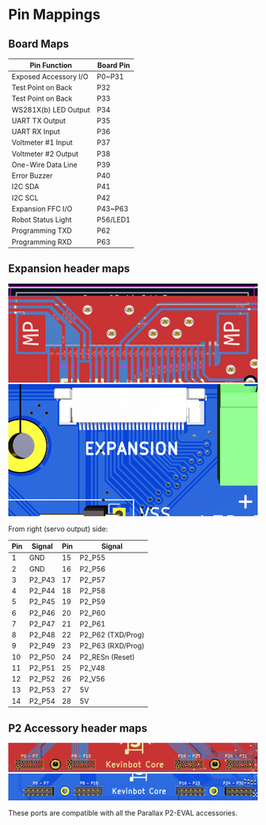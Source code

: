 # Pin Mappings

## Board Maps

| Pin Function          | Board Pin |
|-----------------------|-----------|
| Exposed Accessory I/O | P0~P31    |
| Test Point on Back    | P32       |
| Test Point on Back    | P33       |
| WS281X(b) LED Output  | P34       |
| UART TX Output        | P35       |
| UART RX Input         | P36       |
| Voltmeter #1 Input    | P37       |
| Voltmeter #2 Output   | P38       |
| One-Wire Data Line    | P39       |
| Error Buzzer          | P40       |
| I2C SDA               | P41       |
| I2C SCL               | P42       |
| Expansion FFC I/O     | P43~P63   |
| Robot Status Light    | P56/LED1  |
| Programming TXD       | P62       |
| Programming RXD       | P63       |


## Expansion header maps

![PCB view of Flat Flex Connector](images/ffc.png)
![3D view of Flat Flex Connector](images/ffc2.png)

From right (servo output) side:

| Pin | Signal      | Pin | Signal            |
|-----|-------------|-----|-------------------|
|  1  | GND         | 15  | P2_P55            |
|  2  | GND         | 16  | P2_P56            |
|  3  | P2_P43      | 17  | P2_P57            |
|  4  | P2_P44      | 18  | P2_P58            |
|  5  | P2_P45      | 19  | P2_P59            |
|  6  | P2_P46      | 20  | P2_P60            |
|  7  | P2_P47      | 21  | P2_P61            |
|  8  | P2_P48      | 22  | P2_P62 (TXD/Prog) |
|  9  | P2_P49      | 23  | P2_P63 (RXD/Prog) |
| 10  | P2_P50      | 24  | P2_RESn (Reset)   |
| 11  | P2_P51      | 25  | P2_V48            |
| 12  | P2_P52      | 26  | P2_V56            |
| 13  | P2_P53      | 27  | 5V                |
| 14  | P2_P54      | 28  | 5V                |


## P2 Accessory header maps

![PCB view of P2 Accessory Connectors](images/p2acc.png)
![3D view of P2 Accessory Connectors](images/p2acc2.png)

These ports are compatible with all the Parallax P2-EVAL accessories.
